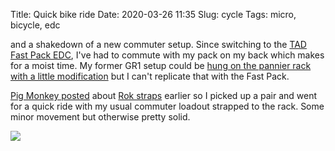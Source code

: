 Title: Quick bike ride
Date: 2020-03-26 11:35
Slug: cycle
Tags: micro, bicycle, edc

and a shakedown of a new commuter setup. Since switching to the [TAD Fast Pack EDC](https://tripleaughtdesign.com/shop/fast-pack-edc/), I've had to commute with my pack on my back which makes for a moist time. My former GR1 setup could be [hung on the pannier rack with a little modification](/2019/03/10/pannier) but I can't replicate that with the Fast Pack.

[Pig Monkey posted](https://pig-monkey.com/2020/03/rok-straps/) about [Rok straps](https://smile.amazon.co.uk/gp/product/B075X4CNJY/) earlier so I picked up a pair and went for a quick ride with my usual commuter loadout strapped to the rack. Some minor movement but otherwise pretty solid.

<img src="/media/images/2020-03-26 loadout.jpg" class="align-center" />
